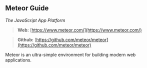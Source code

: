 ## Meteor Guide
*The JavaScript App Platform*

> **Web:** [https://www.meteor.com/](https://www.meteor.com/)

> **Github:** [https://github.com/meteor/meteor](https://github.com/meteor/meteor)

Meteor is an ultra-simple environment for building modern web applications.

